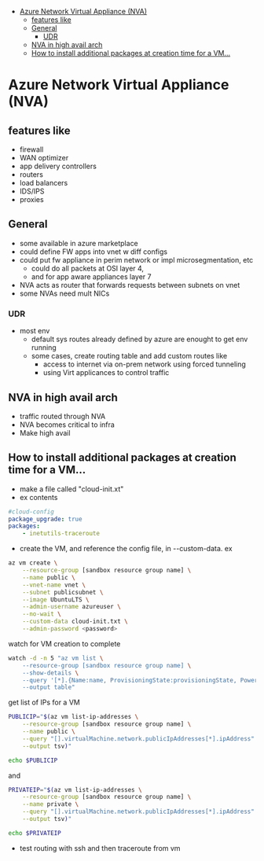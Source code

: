 - [Azure Network Virtual Appliance (NVA)](#azure-network-virtual-appliance-nva)
  - [features like](#features-like)
  - [General](#general)
    - [UDR](#udr)
  - [NVA in high avail arch](#nva-in-high-avail-arch)
  - [How to install additional packages at creation time for a VM...](#how-to-install-additional-packages-at-creation-time-for-a-vm)
# Azure Network Virtual Appliance (NVA)

## features like
* firewall
* WAN optimizer
* app delivery controllers
* routers
* load balancers
* IDS/IPS
* proxies

## General

* some available in azure marketplace
* could define FW apps into vnet w diff configs
* could put fw appliance in perim network or impl microsegmentation, etc
  * could do all packets at OSI layer 4, 
  * and for app aware appliances layer 7
* NVA acts as router that forwards requests between subnets on vnet
* some NVAs need mult NICs

### UDR
* most env
  * default sys routes already defined by azure are enought to get env running
  * some cases, create routing table and add custom routes like
    * access to internet via on-prem network using forced tunneling
    * using Virt applicances  to control traffic



## NVA in high avail arch
* traffic routed through NVA
* NVA becomes critical to infra
* Make high avail


## How to install additional packages at creation time for a VM... 
* make a file called "cloud-init.xt"
* ex contents
```yaml
#cloud-config
package_upgrade: true
packages:
    - inetutils-traceroute
```
* create the VM, and reference the config file, in --custom-data. ex
```bash
az vm create \
    --resource-group [sandbox resource group name] \
    --name public \
    --vnet-name vnet \
    --subnet publicsubnet \
    --image UbuntuLTS \
    --admin-username azureuser \
    --no-wait \
    --custom-data cloud-init.txt \
    --admin-password <password>
```

watch for VM creation to complete
```bash
watch -d -n 5 "az vm list \
    --resource-group [sandbox resource group name] \
    --show-details \
    --query '[*].{Name:name, ProvisioningState:provisioningState, PowerState:powerState}' \
    --output table"
```

get list of IPs for a VM
```bash
PUBLICIP="$(az vm list-ip-addresses \
    --resource-group [sandbox resource group name] \
    --name public \
    --query "[].virtualMachine.network.publicIpAddresses[*].ipAddress" \
    --output tsv)"

echo $PUBLICIP
```

and 
```bash
PRIVATEIP="$(az vm list-ip-addresses \
    --resource-group [sandbox resource group name] \
    --name private \
    --query "[].virtualMachine.network.publicIpAddresses[*].ipAddress" \
    --output tsv)"

echo $PRIVATEIP
```

* test routing with ssh and then traceroute from vm

